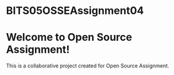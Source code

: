 # BITS05OSSEAssignment04

# Welcome to Open Source Assignment!

This is a collaborative project created for Open Source Assignment. 


